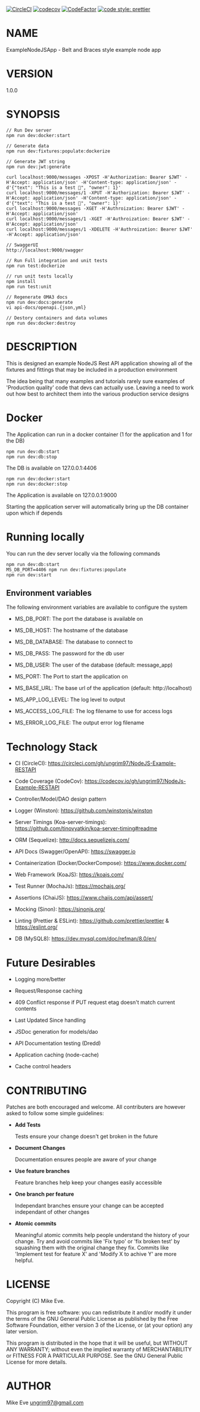 [![CircleCI](https://circleci.com/gh/ungrim97/NodeJS-Example-RESTAPI.svg?style=svg)](https://circleci.com/gh/ungrim97/NodeJS-Example-RESTAPI) [![codecov](https://codecov.io/gh/ungrim97/NodeJs-Example-RESTAPI/branch/master/graph/badge.svg)](https://codecov.io/gh/ungrim97/NodeJs-Example-RESTAPI) [![CodeFactor](https://www.codefactor.io/repository/github/ungrim97/nodejs-example-restapi/badge)](https://www.codefactor.io/repository/github/ungrim97/nodejs-example-restapi) [![code style: prettier](https://img.shields.io/badge/code_style-prettier-ff69b4.svg?style=flat-square)](https://github.com/prettier/prettier)

# NAME

ExampleNodeJSApp - Belt and Braces style example node app

# VERSION

1.0.0

# SYNOPSIS

    // Run Dev server
    npm run dev:docker:start

    // Generate data
    npm run dev:fixtures:populate:dockerize

    // Generate JWT string
    npm run dev:jwt:generate

    curl localhost:9000/messages -XPOST -H'Authorization: Bearer $JWT' -H'Accept: application/json' -H'Content-type: application/json' -d'{"text": "This is a test 📙", "owner": 1}'
    curl localhost:9000/messages/1 -XPUT -H'Authorization: Bearer $JWT' -H'Accept: application/json' -H'Content-type: application/json' -d'{"text": "This is a test 📙", "owner": 1}'
    curl localhost:9000/messages -XGET -H'Authroization: Bearer $JWT' -H'Accept: application/json'
    curl localhost:9000/messages/1 -XGET -H'Authroization: Bearer $JWT' -H'Accept: application/json'
    curl localhost:9000/messages/1 -XDELETE -H'Authroization: Bearer $JWT' -H'Accept: application/json'

    // SwaggerUI
    http://localhost:9000/swagger

    // Run Full integration and unit tests
    npm run test:dockerize

    // run unit tests locally
    npm install
    npm run test:unit

    // Regenerate OMA3 docs
    npm run dev:docs:generate
    vi api-docs/openapi.{json,yml}

    // Destory containers and data volumes
    npm run dev:docker:destroy

# DESCRIPTION

This is designed an example NodeJS Rest API application showing all of the fixtures and fittings that
may be included in a production environment

The idea being that many examples and tutorials rarely sure examples of 'Production quality' code
that devs can actually use. Leaving a need to work out how best to architect them into the various
production service designs

# Docker

The Application can run in a docker container (1 for the application and 1 for the DB)

    npm run dev:db:start
    npm run dev:db:stop
The DB is available on 127.0.0.1:4406

    npm run dev:docker:start
    npm run dev:docker:stop
The Application is available on 127.0.0.1:9000

Starting the application server will automatically bring up the DB container
upon which if depends

# Running locally

You can run the dev server locally via the following commands

    npm run dev:db:start
    MS_DB_PORT=4406 npm run dev:fixtures:populate
    npm run dev:start

## Environment variables

The following environment variables are available to configure the system

- MS_DB_PORT: The port the database is available on
- MS_DB_HOST: The hostname of the database
- MS_DB_DATABASE: The database to connect to
- MS_DB_PASS: The password for the db user
- MS_DB_USER: The user of the database (default: message_app)

- MS_PORT: The Port to start the application on
- MS_BASE_URL: The base url of the application (default: http://localhost)
- MS_APP_LOG_LEVEL: The log level to output
- MS_ACCESS_LOG_FILE: The log filename to use for access logs
- MS_ERROR_LOG_FILE: The output error log filename

# Technology Stack

- CI (CircleCI): https://circleci.com/gh/ungrim97/NodeJS-Example-RESTAPI

- Code Coverage (CodeCov): https://codecov.io/gh/ungrim97/NodeJs-Example-RESTAPI

- Controller/Model/DAO design pattern

- Logger (Winston): https://github.com/winstonjs/winston

- Server Timings (Koa-server-timings): https://github.com/tinovyatkin/koa-server-timing#readme

- ORM (Sequelize): http://docs.sequelizejs.com/

- API Docs (Swagger/OpenAPI): https://swagger.io

- Containerization (Docker/DockerCompose): https://www.docker.com/

- Web Framework (KoaJS): https://koajs.com/

- Test Runner (MochaJs): https://mochajs.org/

- Assertions (ChaiJS): https://www.chaijs.com/api/assert/

- Mocking (Sinon): https://sinonjs.org/

- Linting (Prettier & ESLint): https://github.com/prettier/prettier & https://eslint.org/

- DB (MySQL8): https://dev.mysql.com/doc/refman/8.0/en/

# Future Desirables

- Logging more/better

- Request/Response caching

- 409 Conflict response if PUT request etag doesn't match current contents

- Last Updated Since handling

- JSDoc generation for models/dao

- API Documentation testing (Dredd)

- Application caching (node-cache)

- Cache control headers

# CONTRIBUTING

Patches are both encouraged and welcome. All contributers are however asked to follow some simple
guidelines:

- **Add Tests**

    Tests ensure your change doesn't get broken in the future

- **Document Changes**

    Documentation ensures people are aware of your change

- **Use feature branches**

    Feature branches help keep your changes easily accessible

- **One branch per feature**

    Independant branches ensure your change can be accepted independant of other changes

- **Atomic commits**

    Meaningful atomic commits help people understand the history of your change. Try and avoid commits like 'Fix typo' or 'fix broken test' by squashing them with the original change they fix. Commits like 'Implement test for feature X' and 'Modify X to achive Y' are more helpful.

# LICENSE

Copyright (C) Mike Eve.

This program is free software: you can redistribute it and/or modify it under the terms of the GNU General Public License as published by the Free Software Foundation, either version 3 of the License, or (at your option) any later version.

This program is distributed in the hope that it will be useful, but WITHOUT ANY WARRANTY; without even the implied warranty of MERCHANTABILITY or FITNESS FOR A PARTICULAR PURPOSE. See the GNU General Public License for more details.

# AUTHOR

Mike Eve <ungrim97@gmail.com>
